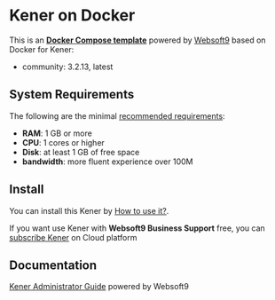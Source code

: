 # Kener on Docker  

This is an **[Docker Compose template](https://github.com/Websoft9/docker-library)** powered by [Websoft9](https://www.websoft9.com) based on Docker for Kener:


 - community:  3.2.13, latest


## System Requirements

The following are the minimal [recommended requirements](https://kener.ing):

* **RAM**: 1 GB or more
* **CPU**: 1 cores or higher
* **Disk**: at least 1 GB of free space
* **bandwidth**: more fluent experience over 100M  

## Install

You can install this Kener by [How to use it?](https://github.com/Websoft9/docker-library#how-to-use-it).   

If you want use Kener with **Websoft9 Business Support** free, you can [subscribe Kener](https://www.websoft9.com/apps) on Cloud platform

## Documentation

[Kener Administrator Guide](https://support.websoft9.com/docs/kener) powered by Websoft9